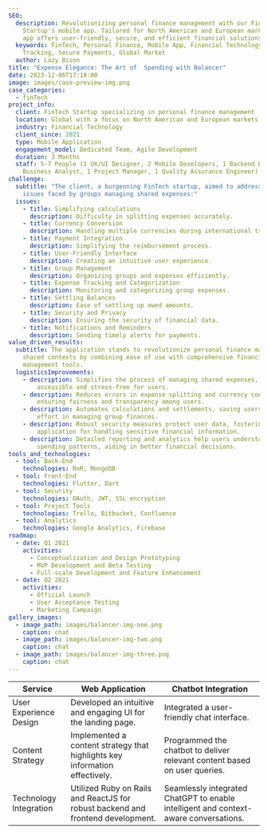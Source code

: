 ```yaml
---
SEO:
  description: Revolutionizing personal finance management with our FinTech
    Startup's mobile app. Tailored for North American and European markets, our
    app offers user-friendly, secure, and efficient financial solutions.
  keywords: FinTech, Personal Finance, Mobile App, Financial Technology, Expense
    Tracking, Secure Payments, Global Market
  author: Lazy Bison
title: "Expense Elegance: The Art of  Spending with Balancer"
date: 2023-12-06T17:18:00
image: images/case-preview-img.png
case_categories:
  - finTech
project_info:
  client: FinTech Startup specializing in personal finance management
  location: Global with a focus on North American and European markets
  industry: Financial Technology
  client_since: 2021
  type: Mobile Application
  engagement_model: Dedicated Team, Agile Development
  duration: 3 Months
  staff: 5-7 People (1 UX/UI Designer, 2 Mobile Developers, 1 Backend Developer, 1
    Business Analyst, 1 Project Manager, 1 Quality Assurance Engineer)
challenge:
  subtitle: "The client, a burgeoning FinTech startup, aimed to address several
    issues faced by groups managing shared expenses:"
  issues:
    - title: Simplifying calculations
      description: Difficulty in splitting expenses accurately.
    - title: Currency Conversion
      description: Handling multiple currencies during international travel.
    - title: Payment Integration
      description: Simplifying the reimbursement process.
    - title: User-Friendly Interface
      description: Creating an intuitive user experience.
    - title: Group Management
      description: Organizing groups and expenses efficiently.
    - title: Expense Tracking and Categorization
      description: Monitoring and categorizing group expenses.
    - title: Settling Balances
      description: Ease of settling up owed amounts.
    - title: Security and Privacy
      description: Ensuring the security of financial data.
    - title: Notifications and Reminders
      description: Sending timely alerts for payments.
value_driven_results:
  subtitle: The application stands to revolutionize personal finance management in
    shared contexts by combining ease of use with comprehensive financial
    management tools.
  logisticsImprovements:
    - description: Simplifies the process of managing shared expenses, making it
        accessible and stress-free for users.
    - description: Reduces errors in expense splitting and currency conversion,
        ensuring fairness and transparency among users.
    - description: Automates calculations and settlements, saving users time and
        effort in managing group finances.
    - description: Robust security measures protect user data, fostering trust in the
        application for handling sensitive financial information.
    - description: Detailed reporting and analytics help users understand their
        spending patterns, aiding in better financial decisions.
tools_and_technologies:
  - tool: Back-End
    technologies: RoR, MongoDB
  - tool: Front-End
    technologies: Flutter, Dart
  - tool: Security
    technologies: OAuth, JWT, SSL encryption
  - tool: Project Tools
    technologies: Trello, Bitbucket, Confluence
  - tool: Analytics
    technologies: Google Analytics, Firebase
roadmap:
  - date: Q1 2021
    activities:
      - Conceptualization and Design Prototyping
      - MVP Development and Beta Testing
      - Full-scale Development and Feature Enhancement
  - date: Q2 2021
    activities:
      - Official Launch
      - User Acceptance Testing
      - Marketing Campaign
gallery_images:
  - image_path: images/balancer-img-one.png
    caption: chat
  - image_path: images/balancer-img-two.png
    caption: chat
  - image_path: images/balancer-img-three.png
    caption: chat
---
```


| Service                | Web Application                                                                 | Chatbot Integration                                                                  |
| ---------------------- | ------------------------------------------------------------------------------- | ------------------------------------------------------------------------------------ |
| User Experience Design | Developed an intuitive and engaging UI for the landing page.                    | Integrated a user-friendly chat interface.                                           |
| Content Strategy       | Implemented a content strategy that highlights key information effectively.     | Programmed the chatbot to deliver relevant content based on user queries.            |
| Technology Integration | Utilized Ruby on Rails and ReactJS for robust backend and frontend development. | Seamlessly integrated ChatGPT to enable intelligent and context-aware conversations. |
